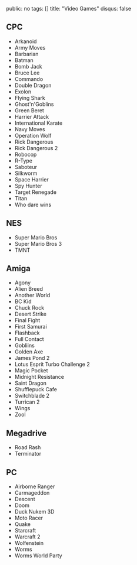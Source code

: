 public: no
tags: []
title: "Video Games"
disqus: false

## CPC

- Arkanoid
- Army Moves
- Barbarian
- Batman
- Bomb Jack
- Bruce Lee
- Commando
- Double Dragon
- Exolon
- Flying Shark
- Ghost'n'Goblins
- Green Beret
- Harrier Attack
- International Karate
- Navy Moves
- Operation Wolf
- Rick Dangerous
- Rick Dangerous 2
- Robocop
- R-Type
- Saboteur
- Silkworm
- Space Harrier
- Spy Hunter
- Target Renegade
- Titan
- Who dare wins

## NES

- Super Mario Bros
- Super Mario Bros 3
- TMNT

## Amiga

- Agony
- Alien Breed
- Another World
- BC Kid
- Chuck Rock
- Desert Strike
- Final Fight
- First Samurai
- Flashback
- Full Contact
- Gobliins
- Golden Axe
- James Pond 2
- Lotus Esprit Turbo Challenge 2
- Magic Pocket
- Midnight Resistance
- Saint Dragon
- Shufflepuck Cafe
- Switchblade 2
- Turrican 2
- Wings
- Zool

## Megadrive

- Road Rash
- Terminator

## PC

- Airborne Ranger
- Carmageddon
- Descent
- Doom
- Duck Nukem 3D
- Moto Racer
- Quake
- Starcraft
- Warcraft 2
- Wolfenstein
- Worms
- Worms World Party
